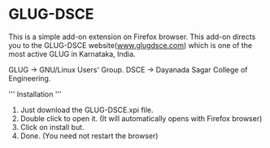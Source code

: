 # GLUG-DSCE
This is a simple add-on extension on Firefox browser. This add-on directs you to the GLUG-DSCE website(www.glugdsce.com) which is one of the most active GLUG in Karnataka, India.

GLUG -> GNU/Linux Users' Group.
DSCE -> Dayanada Sagar College of Engineering.

''' Installation '''

1. Just download the GLUG-DSCE.xpi file.
2. Double click to open it. (It will automatically opens with Firefox browser)
3. Click on install but. 
4. Done. (You need not restart the browser)
